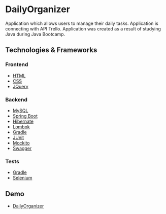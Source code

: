 # DailyOrganizer

Application which allows users to manage their daily tasks.
Application is connecting with API Trello. 
Application was created as a result of studying Java during Java Bootcamp. 

## Technologies & Frameworks

### Frontend
- [HTML]()
- [CSS]()
- [JQuery](https://jquery.com/)

### Backend
- [MySQL](https://www.mysql.com)
- [Spring Boot](https://spring.io/projects/spring-boot)
- [Hibernate](http://hibernate.org/)
- [Lombok](https://projectlombok.org/)
- [Gradle](https://gradle.org/)
- [JUnit](https://maven.apache.org/)
- [Mockito](http://site.mockito.org/)
- [Swagger](https://swagger.io/)

### Tests
- [Gradle](https://gradle.org/)
- [Selenium](https://www.seleniumhq.org/)

## Demo 
- [DailyOrganizer](https://kurkova.github.io)
